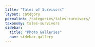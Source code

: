 ```yaml
---
title: "Tales of Survivors"
layout: category
permalink: /categories/tales-survivors/
taxonomy: tales-survivors
sidebar:
  title: "Photo Galleries"
  nav: sidebar-gallery
---
```


